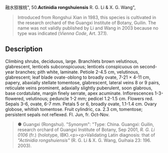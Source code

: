 融水猕猴桃",
50.**Actinidia rongshuiensis** R. G. Li & X. G. Wang",

> Introduced from Rongshui Xian in 1983, this species is cultivated in the research orchard of the Guangxi Institute of Botany, Guilin. The name was not validly published by Li and Wang in 2003 because no type was indicated (*Vienna Code*, Art. 37.1).

## Description
Climbing shrubs, deciduous, large. Branchlets brown velutinous, glabrescent, lenticels subconspicuous; lenticels conspicuous on second-year branches; pith white, laminate. Petiole 2-4.5 cm, velutinous, glabrescent; leaf blade ovate-oblong to broadly ovate, 7-21 × 4-11 cm, papery, abaxially stellate tomentose, glabrescent, lateral veins 8 or 9 pairs, reticulate veins prominent, adaxially slightly puberulent, soon glabrous, base cordatulate, margin finely serrate, apex acuminate. Inflorescences 1-3-flowered, velutinous; peduncle 1-2 mm; pedicel 1.2-1.5 cm. Flowers red. Sepals 3-6, ovate, 6-7 mm. Petals 5 or 6, broadly ovate, 1.1-1.4 cm. Ovary globose, whitish tomentose. Fruit cylindric, ca. 2.3 cm, tomentose; persistent sepals not reflexed. Fl. Jun, fr. Oct-Nov.

> ●  Guangxi (Rongshui).
  "Synonym": "Type: China. Guangxi: Guilin, research orchard of Guangxi Institute of Botany, Sep 2001, *R. G. Li 0106* (fr.) (holotype, IBK).&lt;p&gt;&lt;p&gt;Validating Latin diagnosis: that of *\"Actinidia rongshuiensis\"* (R. G. Li &amp; X. G. Wang, Guihaia 23: 196. 2003).
